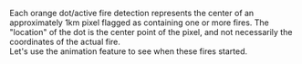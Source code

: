 <p>Each orange dot/active fire detection represents the center of an approximately 1km pixel flagged as containing one or more fires. The "location" of the dot is the center point of the pixel, and not necessarily the coordinates of the actual fire. <br> Let's use the animation feature to see when these fires started.</p>
